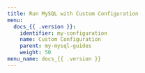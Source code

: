 ```yaml
---
title: Run MySQL with Custom Configuration
menu:
  docs_{{ .version }}:
    identifier: my-configuration
    name: Custom Configuration
    parent: my-mysql-guides
    weight: 50
menu_name: docs_{{ .version }}
---
```

